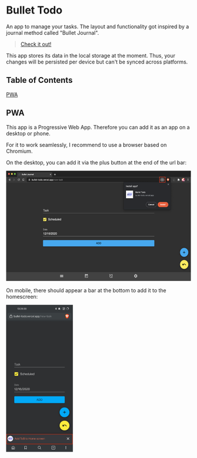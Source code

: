 # Bullet Todo

An app to manage your tasks. The layout and functionality got inspired by a journal method called "Bullet Journal".

> [Check it out!](https://bullet-todo.vercel.app/new-task)

This app stores its data in the local storage at the moment. Thus, your changes will be persisted per device but can't be synced across platforms.

## Table of Contents

[PWA](#pwa)

<a name="pwa"/>

## PWA

This app is a Progressive Web App. Therefore you can add it as an app on a desktop or phone.

For it to work seamlessly, I recommend to use a browser based on Chromium.

On the desktop, you can add it via the plus button at the end of the url bar:

<img src="./readme/pwa-desktop-demo.png" height="300px"/>

On mobile, there should appear a bar at the bottom to add it to the homescreen:

<img src="./readme/pwa-mobile-demo.png" height="400px"/>
